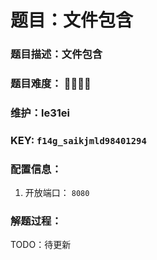 # 题目：文件包含

### 题目描述：文件包含

### 题目难度： 🌟🌟🌟🌟

### 维护：le31ei

### KEY: `f14g_saikjmld98401294`

### 配置信息： 
1. 开放端口： `8080`

### 解题过程：

TODO：待更新